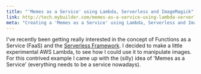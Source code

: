 ```yaml
---
title: "'Memes as a Service' using Lambda, Serverless and ImageMagick"
link: http://tech.mybuilder.com/memes-as-a-service-using-lambda-serverless-and-imagemagick/
meta: "Creating a 'Memes as a Service' using Lambda, Serverless and ImageMagick"
---
```


I've recently been getting really interested in the concept of Functions as a Service (FaaS) and the [Serverless Framework](https://serverless.com/).
I decided to make a little experimental AWS Lambda, to see how I could use it to manipulate images.
For this contrived example I came up with the (silly) idea of 'Memes as a Service' (everything needs to be a service nowadays).
<!--more-->